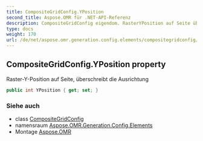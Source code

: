 ```yaml
---
title: CompositeGridConfig.YPosition
second_title: Aspose.OMR für .NET-API-Referenz
description: CompositeGridConfig eigendom. RasterYPosition auf Seite überschreibt die Ausrichtung
type: docs
weight: 170
url: /de/net/aspose.omr.generation.config.elements/compositegridconfig/yposition/
---
```

## CompositeGridConfig.YPosition property

Raster-Y-Position auf Seite, überschreibt die Ausrichtung

```csharp
public int YPosition { get; set; }
```

### Siehe auch

* class [CompositeGridConfig](../)
* namensraum [Aspose.OMR.Generation.Config.Elements](../../compositegridconfig/)
* Montage [Aspose.OMR](../../../)


